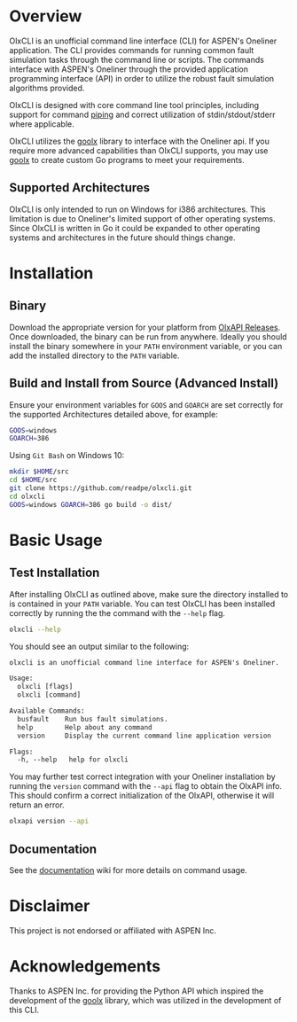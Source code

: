 # Overview
OlxCLI is an unofficial command line interface (CLI) for ASPEN's Oneliner application. The CLI provides commands for running common fault simulation tasks through the command line or scripts. The commands interface with ASPEN's Oneliner through the provided application programming interface (API) in order to utilize the robust fault simulation algorithms provided.

OlxCLI is designed with core command line tool principles, including support for command [piping](https://en.wikipedia.org/wiki/Pipeline_(Unix)) and correct utilization of stdin/stdout/stderr where applicable.  

OlxCLI utilizes the [goolx](https://github.com/readpe/goolx) library to interface with the Oneliner api. If you require more advanced capabilities than OlxCLI supports, you may use [goolx](https://github.com/readpe/goolx) to create custom Go programs to meet your requirements.

## Supported Architectures
OlxCLI is only intended to run on Windows for i386 architectures. This limitation is due to Oneliner's limited support of other operating systems. Since OlxCLI is written in Go it could be expanded to other operating systems and architectures in the future should things change.


# Installation
## Binary
Download the appropriate version for your platform from [OlxAPI Releases](https://github.com/readpe/olxcli/releases). Once downloaded, the binary can be run from anywhere. Ideally you should install the binary somewhere in your `PATH` environment variable, or you can add the installed directory to the `PATH` variable.

## Build and Install from Source (Advanced Install)
Ensure your environment variables for `GOOS` and `GOARCH` are set correctly for the supported Architectures detailed above, for example: 
```bash
GOOS=windows
GOARCH=386
```

Using `Git Bash` on Windows 10: 
```bash
mkdir $HOME/src
cd $HOME/src
git clone https://github.com/readpe/olxcli.git
cd olxcli
GOOS=windows GOARCH=386 go build -o dist/
```

# Basic Usage
## Test Installation
After installing OlxCLI as outlined above, make sure the directory installed to is contained in your `PATH` variable. You can test OlxCLI has been installed correctly by running the the command with the `--help` flag. 
```bash
olxcli --help
```
You should see an output similar to the following:
```txt
olxcli is an unofficial command line interface for ASPEN's Oneliner.

Usage:
  olxcli [flags]
  olxcli [command]

Available Commands:
  busfault    Run bus fault simulations.
  help        Help about any command
  version     Display the current command line application version

Flags:
  -h, --help   help for olxcli
```
You may further test correct integration with your Oneliner installation by running the `version` command with the `--api` flag to obtain the OlxAPI info. This should confirm a correct initialization of the OlxAPI, otherwise it will return an error. 
```bash
olxapi version --api
```

## Documentation
See the [documentation](https://github.com/readpe/olxcli/wiki) wiki for more details on command usage.

# Disclaimer
This project is not endorsed or affiliated with ASPEN Inc.

# Acknowledgements
Thanks to ASPEN Inc. for providing the Python API which inspired the development of the [goolx](https://github.com/readpe/goolx) library, which was utilized in the development of this CLI.
